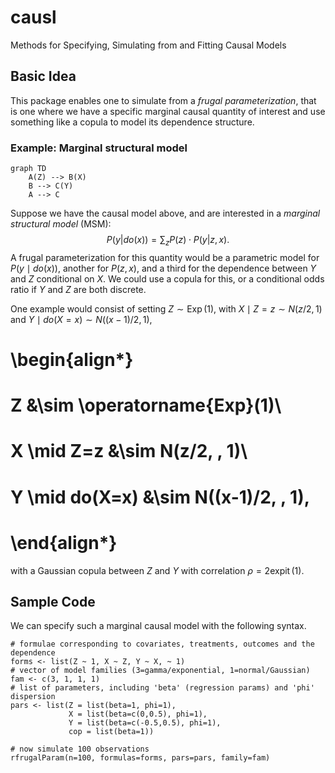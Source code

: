 # causl
Methods for Specifying, Simulating from and Fitting Causal Models

## Basic Idea

This package enables one to simulate from a _frugal parameterization_, that is
one where we have a specific marginal causal quantity of interest and use something 
like a copula to model its dependence structure. 

### Example: Marginal structural model

```mermaid
graph TD
    A(Z) --> B(X)
    B --> C(Y)
    A --> C
```

Suppose we have the causal model above, and are interested in a _marginal 
structural model_ (MSM):
$$
P(y | do(x)) = \sum_z P(z) \cdot P(y | z, x).
$$
A frugal parameterization for this quantity would be a parametric model for
$P(y \mid do(x))$, another for $P(z,x)$, and a third for the dependence between
$Y$ and $Z$ conditional on $X$.  We could use a copula for this, or a conditional
odds ratio if $Y$ and $Z$ are both discrete. 

One example would consist of setting
$Z \sim \operatorname{Exp}(1)$, with $X \mid Z=z \sim N(z/2, \, 1)$
and $Y \mid do(X=x) \sim N((x-1)/2, \, 1)$,
# \begin{align*}
# Z &\sim \operatorname{Exp}(1)\\
# X \mid Z=z &\sim N(z/2, \, 1)\\
# Y \mid do(X=x) &\sim N((x-1)/2, \, 1),
# \end{align*}
with a Gaussian copula between $Z$ and $Y$ with correlation $\rho = 2\operatorname{expit}(1)$.

## Sample Code

We can specify such a marginal causal model with the following syntax.  
```
# formulae corresponding to covariates, treatments, outcomes and the dependence
forms <- list(Z ~ 1, X ~ Z, Y ~ X, ~ 1)
# vector of model families (3=gamma/exponential, 1=normal/Gaussian)
fam <- c(3, 1, 1, 1)
# list of parameters, including 'beta' (regression params) and 'phi' dispersion
pars <- list(Z = list(beta=1, phi=1),
             X = list(beta=c(0,0.5), phi=1),
             Y = list(beta=c(-0.5,0.5), phi=1),
             cop = list(beta=1))

# now simulate 100 observations
rfrugalParam(n=100, formulas=forms, pars=pars, family=fam)
```

